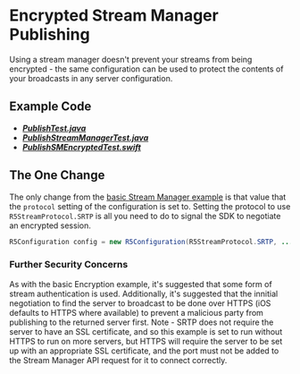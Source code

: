 # Encrypted Stream Manager Publishing

Using a stream manager doesn't prevent your streams from being encrypted - the same configuration can be used to protect the contents of your broadcasts in any server configuration.

## Example Code
- ***[PublishTest.java](../PublishTest/PublishTest.java)***
- ***[PublishStreamManagerTest.java](../PublishStreamManagerTest/PublishStreamManagerTest.java)***
- ***[PublishSMEncryptedTest.swift](PublishSMEncryptedTest.swift)***

## The One Change
The only change from the [basic Stream Manager example](../PublishStreamManagerTest/) is that value that the `protocol` setting of the configuration is set to. Setting the protocol to use `R5StreamProtocol.SRTP` is all you need to do to signal the SDK to negotiate an encrypted session.

```Java
R5Configuration config = new R5Configuration(R5StreamProtocol.SRTP, ...)
```

### Further Security Concerns
As with the basic Encryption example, it's suggested that some form of stream authentication is used. Additionally, it's suggested that the innitial negotiation to find the server to broadcast to be done over HTTPS (iOS defaults to HTTPS where available) to prevent a malicious party from publishing to the returned server first. Note - SRTP does not require the server to have an SSL certificate, and so this example is set to run without HTTPS to run on more servers, but HTTPS will require the server to be set up with an appropriate SSL certificate, and the port must not be added to the Stream Manager API request for it to connect correctly.

